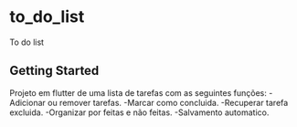 # to_do_list

To do list

## Getting Started

Projeto em flutter de uma lista de tarefas com as seguintes funções:
-Adicionar ou remover tarefas.
-Marcar como concluida.
-Recuperar tarefa excluida.
-Organizar por feitas e não feitas.
-Salvamento automatico.
